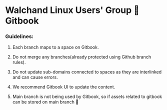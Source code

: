 # Walchand Linux Users' Group 🤝 Gitbook

### Guidelines:

1. Each branch maps to a space on Gitbook.

2. Do not merge any branches(already protected using Github branch rules).

3. Do not update sub-domains connected to spaces as they are interlinked and can cause errors.

4. We recommend Gitbook UI to update the content. 

5. Main branch is not being used by Gitbook, so if assets related to gitbook can be stored on main branch 🎉 
